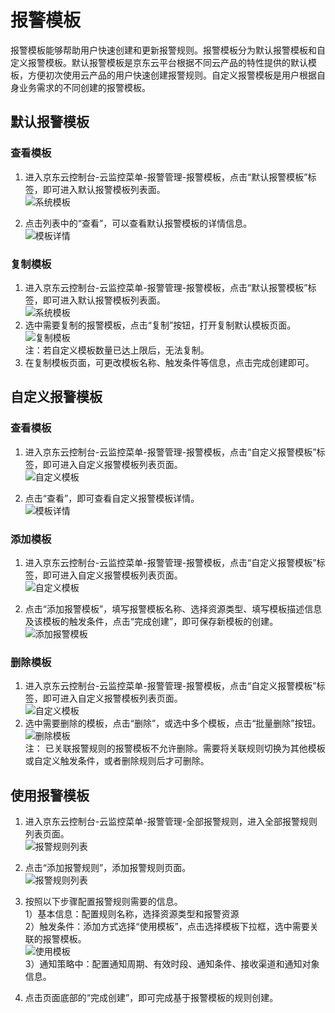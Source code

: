 # 报警模板
报警模板能够帮助用户快速创建和更新报警规则。报警模板分为默认报警模板和自定义报警模板。默认报警模板是京东云平台根据不同云产品的特性提供的默认模板，方便初次使用云产品的用户快速创建报警规则。自定义报警模板是用户根据自身业务需求的不同创建的报警模板。

## 默认报警模板  
### 查看模板
1.	进入京东云控制台-云监控菜单-报警管理-报警模板，点击“默认报警模板”标签，即可进入默认报警模板列表面。  
![系统模板](../../../../../image/Cloud-Monitor/9-mb-xt.png)  

2.	点击列表中的“查看”，可以查看默认报警模板的详情信息。  
![模板详情](../../../../../image/Cloud-Monitor/9-mb-xq.png)
### 复制模板
1.	进入京东云控制台-云监控菜单-报警管理-报警模板，点击“默认报警模板”标签，即可进入默认报警模板列表面。  
![系统模板](../../../../../image/Cloud-Monitor/9-mb-xt.png)  
2.	选中需要复制的报警模板，点击“复制”按钮，打开复制默认模板页面。  
![复制模板](../../../../../image/Cloud-Monitor/12-fzmb.png)  
注：若自定义模板数量已达上限后，无法复制。
3.	在复制模板页面，可更改模板名称、触发条件等信息，点击完成创建即可。


## 自定义报警模板  
### 查看模板
1.	进入京东云控制台-云监控菜单-报警管理-报警模板，点击“自定义报警模板”标签，即可进入自定义报警模板列表页面。  
![自定义模板](../../../../../image/Cloud-Monitor/9-mb-zdy-0.png)  

2. 点击“查看”，即可查看自定义报警模板详情。  
![模板详情](../../../../../image/Cloud-Monitor/9-mb-zdy-xq.png)

### 添加模板
1. 进入京东云控制台-云监控菜单-报警管理-报警模板，点击“自定义报警模板”标签，即可进入自定义报警模板列表页面。  
![自定义模板](../../../../../image/Cloud-Monitor/9-mb-zdy.png)  

2. 点击“添加报警模板”，填写报警模板名称、选择资源类型、填写模板描述信息及该模板的触发条件，点击“完成创建”，即可保存新模板的创建。  
![添加报警模板](../../../../../image/Cloud-Monitor/9-mb-zdy-tj.png)  

### 删除模板
1.	进入京东云控制台-云监控菜单-报警管理-报警模板，点击“自定义报警模板”标签，即可进入自定义报警模板列表页面。  
![自定义模板](../../../../../image/Cloud-Monitor/9-mb-zdy-0.png)  
2. 选中需要删除的模板，点击“删除”，或选中多个模板，点击“批量删除”按钮。  
![删除模板](../../../../../image/Cloud-Monitor/9-mb-zdy-sc.png)  
注： 已关联报警规则的报警模板不允许删除。需要将关联规则切换为其他模板或自定义触发条件，或者删除规则后才可删除。




## 使用报警模板  
1.	进入京东云控制台-云监控菜单-报警管理-全部报警规则，进入全部报警规则列表页面。  
![报警规则列表](../../../../../image/Cloud-Monitor/8-qbbj.png)
2.	点击“添加报警规则”，添加报警规则页面。  
![报警规则列表](../../../../../image/Cloud-Monitor/7-zybjgz-tj.png)
3.  按照以下步骤配置报警规则需要的信息。  
    1）基本信息：配置规则名称，选择资源类型和报警资源  
    2）触发条件：添加方式选择“使用模板”，点击选择模板下拉框，选中需要关联的报警模板。  
    ![使用模板](../../../../../image/Cloud-Monitor/10-bjgz-tj-mb.png)  
    3）通知策略中：配置通知周期、有效时段、通知条件、接收渠道和通知对象信息。
    
4.  点击页面底部的“完成创建”，即可完成基于报警模板的规则创建。



